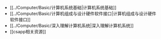 - [[../Computer/Basic/计算机系统基础|计算机系统基础]]
- [[../Computer/Basic/计算机组成与设计硬件软件接口|计算机组成与设计硬件软件接口]]
- [[../Computer/Basic/深入理解计算机系统|深入理解计算机系统]]
- [[csapp相关资源]]
